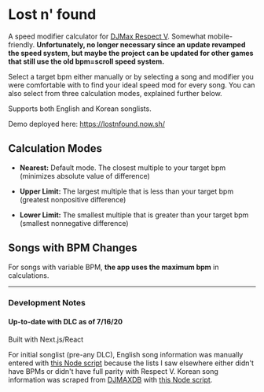 # Lost n' found
A speed modifier calculator for [DJMax Respect V](https://store.steampowered.com/app/960170/DJMAX_RESPECT_V/). Somewhat mobile-friendly.
<b>Unfortunately, no longer necessary since an update revamped the speed system, but maybe the project can be updated for other games that still use the old bpm=scroll speed system.</b>

Select a target bpm either manually or by selecting a song and modifier you were comfortable with to find your ideal speed mod for every song. You can also select from three calculation modes, explained further below.

Supports both English and Korean songlists.  
  
Demo deployed here: https://lostnfound.now.sh/

## Calculation Modes
- <strong>Nearest:</strong> Default mode. The closest multiple to your target bpm  
(minimizes absolute value of difference)  

- <strong>Upper Limit:</strong> The largest multiple that is less than your target bpm  
(greatest nonpositive difference)  

- <strong>Lower Limit:</strong> The smallest multiple that is greater than your target bpm  
(smallest nonnegative difference)

## Songs with BPM Changes
For songs with variable BPM, __the app uses the maximum bpm__ in calculations.

---

### Development Notes
#### Up-to-date with DLC as of 7/16/20
Built with Next.js/React  

For initial songlist (pre-any DLC),
English song information was manually entered with [this Node script](https://github.com/smilevideo/lostnfound/blob/master/songs/scripts/inputSongsEN.js) because the lists I saw elsewhere either didn't have BPMs or didn't have full parity with Respect V.
Korean song information was scraped from [DJMAXDB](https://djmaxdb.com/4B/) with [this Node script](https://github.com/smilevideo/lostnfound/blob/master/songs/scripts/scrapeSongsKR.js).


